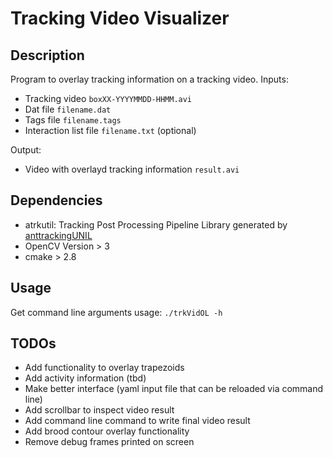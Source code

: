 # Tracking Video Visualizer

## Description
Program to overlay tracking information on a tracking video.
Inputs:
* Tracking video `boxXX-YYYYMMDD-HHMM.avi`
* Dat file `filename.dat`
* Tags file `filename.tags`
* Interaction list file `filename.txt` (optional)

Output:
* Video with overlayd tracking information `result.avi`

## Dependencies
* atrkutil: Tracking Post Processing Pipeline Library generated by [anttrackingUNIL](github.com/laurentkeller/anttrackingUNIL)
* OpenCV Version > 3
* cmake > 2.8

## Usage
Get command line arguments usage: `./trkVidOL -h`

## TODOs
* Add functionality to overlay trapezoids
* Add activity information (tbd)
* Make better interface (yaml input file that can be reloaded via command line)
* Add scrollbar to inspect video result
* Add command line command to write final video result
* Add brood contour overlay functionality
* Remove debug frames printed on screen
